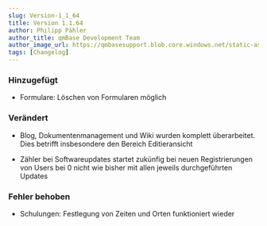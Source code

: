```yaml
---
slug: Version-1_1_64
title: Version 1.1.64
author: Philipp Pähler
author_title: qmBase Development Team
author_image_url: https://qmbasesupport.blob.core.windows.net/static-assets/img/persons/paehler_round.png
tags: [Changelog]
---
```

### Hinzugefügt

*   Formulare: Löschen von Formularen möglich

### Verändert

*   Blog, Dokumentenmanagement und Wiki wurden komplett überarbeitet. Dies betrifft insbesondere den Bereich Editieransicht

*   Zähler bei Softwareupdates startet zukünfig bei neuen Registrierungen von Users bei 0 nicht wie bisher mit allen jeweils durchgeführten Updates

### Fehler behoben

*   Schulungen: Festlegung von Zeiten und Orten funktioniert wieder